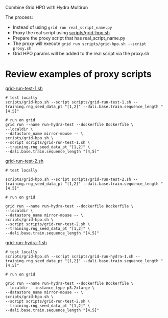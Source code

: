 Combine Grid HPO with Hydra Multirun

The process:
- Instead of using `grid run real_script_name.py`
- Proxy the real script using [scripts/grid-hpo.sh](scripts/grid-hpo.sh) 
- Prepare the proxy script that has real_script_name.py
- The proxy will execute `grid run scripts/grid-hpo.sh --script proxy.sh` 
- Grid HPO params will be added to the real script via the proxy.sh

# Review examples of proxy scripts

[grid-run-test-1.sh](scripts/grid-run-test-1.sh)

```
# test locally
scripts/grid-hpo.sh --script scripts/grid-run-test-1.sh --training.rng_seed_data_pt "[1,2]" --dali.base.train.sequence_length "[4,5]"

# run on grid
grid run --name run-hydra-test --dockerfile Dockerfile \
--localdir \
--datastore_name mirror-mouse -- \ 
scripts/grid-hpo.sh \
--script scripts/grid-run-test-1.sh \
--training.rng_seed_data_pt "[1,2]" \
--dali.base.train.sequence_length "[4,5]"
```

[grid-run-test-2.sh](scripts/grid-run-test-2.sh)

```
# test locally

scripts/grid-hpo.sh --script scripts/grid-run-test-2.sh --training.rng_seed_data_pt "[1,2]" --dali.base.train.sequence_length "[4,5]"

# run on grid

grid run --name run-hydra-test --dockerfile Dockerfile \
--localdir \
--datastore_name mirror-mouse -- \ 
scripts/grid-hpo.sh \
--script scripts/grid-run-test-2.sh \
--training.rng_seed_data_pt "[1,2]" \
--dali.base.train.sequence_length "[4,5]"
```

[grid-run-hydra-1.sh](scripts/grid-run-hydra-1.sh)

```
# test locally
scripts/grid-hpo.sh --script scripts/grid-run-hydra-1.sh --training.rng_seed_data_pt "[1,2]" --dali.base.train.sequence_length "[4,5]"

# run on grid

grid run --name run-hydra-test --dockerfile Dockerfile \
--localdir --instance_type p3.2xlarge \
--datastore_name mirror-mouse -- \ 
scripts/grid-hpo.sh \
--script scripts/grid-run-test-2.sh \
--training.rng_seed_data_pt "[1,2]" \
--dali.base.train.sequence_length "[4,5]"
```